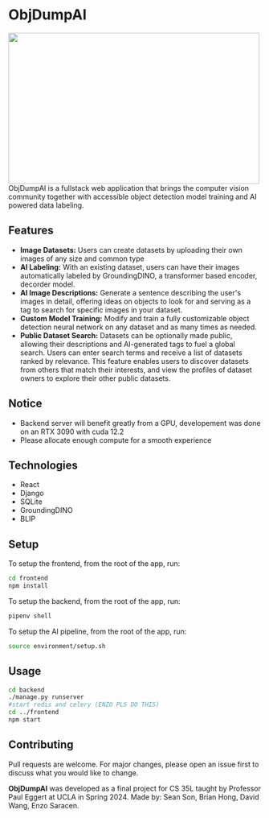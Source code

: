 # ObjDumpAI
<img src="logo.png"
    width="500" 
    height="300"
    margin-left="auto"
    margin-right="auto"
    />
ObjDumpAI is a fullstack web application that brings the computer vision community together with accessible object detection model training and AI powered data labeling.

## Features

- __Image Datasets:__ Users can create datasets by uploading their own images of any size and common type
- __AI Labeling:__ With an existing dataset, users can have their images automatically labeled by GroundingDINO, a transformer based encoder, decorder model.
- __AI Image Descriptions:__ Generate a sentence describing the user's images in detail, offering ideas on objects to look for and serving as a tag to search for specific images in your dataset.
- __Custom Model Training:__ Modify and train a fully customizable object detection neural network on any dataset and as many times as needed. 
- __Public Dataset Search:__ Datasets can be optionally made public, allowing their descriptions and AI-generated tags to fuel a global search. Users can enter search terms and receive a list of datasets ranked by relevance. This feature enables users to discover datasets from others that match their interests, and view the profiles of dataset owners to explore their other public datasets.

## Notice

- Backend server will benefit greatly from a GPU, developement was done on an RTX 3090 with cuda 12.2
- Please allocate enough compute for a smooth experience

## Technologies
- React
- Django
- SQLite
- GroundingDINO
- BLIP

## Setup

To setup the frontend, from the root of the app, run:

```bash
cd frontend
npm install
```
To setup the backend, from the root of the app, run:

```bash
pipenv shell
```

To setup the AI pipeline, from the root of the app, run:

```bash
source environment/setup.sh
```

## Usage

```bash
cd backend
./manage.py runserver
#start redis and celery (ENZO PLS DO THIS)
cd ../frontend
npm start
```

## Contributing

Pull requests are welcome. For major changes, please open an issue first
to discuss what you would like to change.

__ObjDumpAI__ was developed as a final project for CS 35L taught by Professor Paul Eggert at UCLA in Spring 2024. Made by: Sean Son, Brian Hong, David Wang, Enzo Saracen.